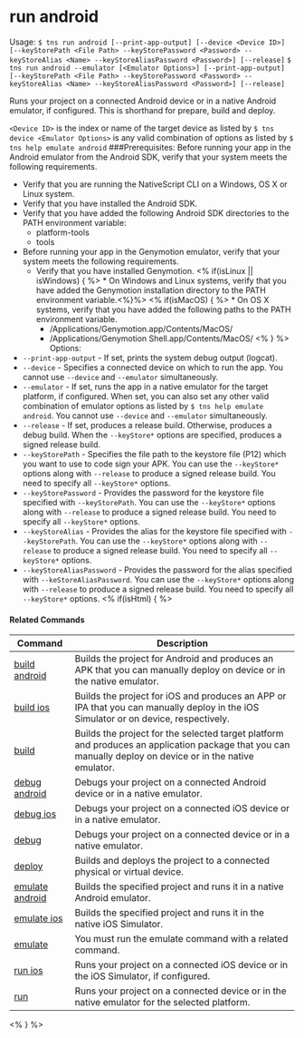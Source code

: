 run android
==========

Usage:
    `$ tns run android [--print-app-output] [--device <Device ID>] [--keyStorePath <File Path> --keyStorePassword <Password> --keyStoreAlias <Name> --keyStoreAliasPassword <Password>] [--release]`
    `$ tns run android --emulator [<Emulator Options>] [--print-app-output] [--keyStorePath <File Path> --keyStorePassword <Password> --keyStoreAlias <Name> --keyStoreAliasPassword <Password>] [--release]`

Runs your project on a connected Android device or in a native Android emulator, if configured. This is shorthand for prepare, build and deploy.

`<Device ID>` is the index or name of the target device as listed by `$ tns device <Emulator Options>` is any valid combination of options as listed by `$ tns help emulate android`
###Prerequisites:
Before running your app in the Android emulator from the Android SDK, verify that your system meets the following requirements.
* Verify that you are running the NativeScript CLI on a Windows, OS X or Linux system.
* Verify that you have installed the Android SDK.
* Verify that you have added the following Android SDK directories to the PATH environment variable:
    * platform-tools
    * tools
* Before running your app in the Genymotion emulator, verify that your system meets the following requirements.
    * Verify that you have installed Genymotion.
<% if(isLinux || isWindows) { %>    * On Windows and Linux systems, verify that you have added the Genymotion installation directory to the PATH environment variable.<%}%>
<% if(isMacOS) { %>    * On OS X systems, verify that you have added the following paths to the PATH environment variable.
        * /Applications/Genymotion.app/Contents/MacOS/
        * /Applications/Genymotion Shell.app/Contents/MacOS/
<% } %>
Options:
* `--print-app-output` - If set, prints the system debug output (logcat). 
* `--device` - Specifies a connected device on which to run the app. You cannot use `--device` and `--emulator` simultaneously.
* `--emulator` - If set, runs the app in a native emulator for the target platform, if configured. When set, you can also set any other valid combination of emulator options as listed by `$ tns help emulate android`. You cannot use `--device` and `--emulator` simultaneously.
* `--release` - If set, produces a release build. Otherwise, produces a debug build. When the `--keyStore*` options are specified, produces a signed release build.
* `--keyStorePath` - Specifies the file path to the keystore file (P12) which you want to use to code sign your APK. You can use the `--keyStore*` options along with `--release` to produce a signed release build. You need to specify all `--keyStore*` options.
* `--keyStorePassword` - Provides the password for the keystore file specified with `--keyStorePath`. You can use the `--keyStore*` options along with `--release` to produce a signed release build. You need to specify all `--keyStore*` options.
* `--keyStoreAlias` - Provides the alias for the keystore file specified with `--keyStorePath`. You can use the `--keyStore*` options along with `--release` to produce a signed release build. You need to specify all `--keyStore*` options.
* `--keyStoreAliasPassword` - Provides the password for the alias specified with `--keStoreAliasPassword`. You can use the `--keyStore*` options along with `--release` to produce a signed release build. You need to specify all `--keyStore*` options.
<% if(isHtml) { %> 

#### Related Commands

Command | Description
----------|----------
[build android](build-android.html) | Builds the project for Android and produces an APK that you can manually deploy on device or in the native emulator.
[build ios](build-ios.html) | Builds the project for iOS and produces an APP or IPA that you can manually deploy in the iOS Simulator or on device, respectively.
[build](build.html) | Builds the project for the selected target platform and produces an application package that you can manually deploy on device or in the native emulator.
[debug android](debug-android.html) | Debugs your project on a connected Android device or in a native emulator.
[debug ios](debug-ios.html) | Debugs your project on a connected iOS device or in a native emulator.
[debug](debug.html) | Debugs your project on a connected device or in a native emulator.
[deploy](deploy.html) | Builds and deploys the project to a connected physical or virtual device.
[emulate android](emulate-android.html) | Builds the specified project and runs it in a native Android emulator.
[emulate ios](emulate-ios.html) | Builds the specified project and runs it in the native iOS Simulator.
[emulate](emulate.html) | You must run the emulate command with a related command.
[run ios](run-ios.html) | Runs your project on a connected iOS device or in the iOS Simulator, if configured.
[run](run.html) | Runs your project on a connected device or in the native emulator for the selected platform.
<% } %>